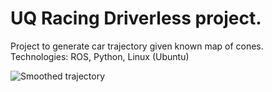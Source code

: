 # UQ Racing Driverless project.

Project to generate car trajectory given known map of cones. <br/>
Technologies: ROS, Python, Linux (Ubuntu)

![Smoothed trajectory](https://github.com/harry-nguyen-1234/proejct-package-pp-trajectory-tree-feature_harry/blob/master/4midpoints_interpolated.png)

